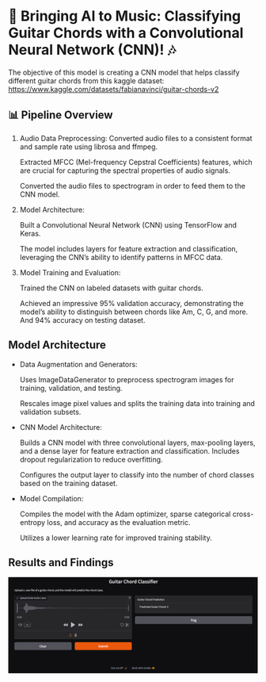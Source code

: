 # 🎸 Bringing AI to Music: Classifying Guitar Chords with a Convolutional Neural Network (CNN)! 🎶
The objective of this model is creating a CNN model that helps classify different guitar chords from this kaggle dataset: https://www.kaggle.com/datasets/fabianavinci/guitar-chords-v2

## 📊 Pipeline Overview
1. Audio Data Preprocessing:
Converted audio files to a consistent format and sample rate using librosa and ffmpeg.

   Extracted MFCC (Mel-frequency Cepstral Coefficients) features, which are crucial for capturing the spectral properties of audio signals.

   Converted the audio files to spectrogram in order to feed them to the CNN model.

2. Model Architecture:
   
   Built a Convolutional Neural Network (CNN) using TensorFlow and Keras.

   The model includes layers for feature extraction and classification, leveraging the CNN’s ability to identify patterns in MFCC data.

3. Model Training and Evaluation:

   Trained the CNN on labeled datasets with guitar chords.

   Achieved an impressive 95% validation accuracy, demonstrating the model’s ability to distinguish between chords like Am, C, G, and more. And 94% accuracy on testing dataset.

## Model Architecture
- Data Augmentation and Generators:
  
   Uses ImageDataGenerator to preprocess spectrogram images for training, validation, and testing.
  
   Rescales image pixel values and splits the training data into training and validation subsets.
- CNN Model Architecture:
  
  Builds a CNN model with three convolutional layers, max-pooling layers, and a dense layer for feature extraction and classification.
  Includes dropout regularization to reduce overfitting.
  
  Configures the output layer to classify into the number of chord classes based on the training dataset.
- Model Compilation:
  
   Compiles the model with the Adam optimizer, sparse categorical cross-entropy loss, and accuracy as the evaluation metric.
  
   Utilizes a lower learning rate for improved training stability.

## Results and Findings
![Screenshot of Gradio Interface where it is predicting an uploaded audio.](https://github.com/razandakkak/Guitar-Chords-Classification/blob/add9470182b6bfca5826fa4d21622c9b28d714d2/Screenshot%202024-12-12%20122040.png) 
